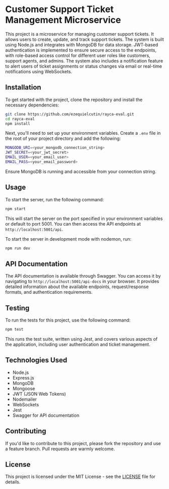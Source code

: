 # Customer Support Ticket Management Microservice

This project is a microservice for managing customer support tickets. It allows users to create, update, and track support tickets. The system is built using Node.js and integrates with MongoDB for data storage. JWT-based authentication is implemented to ensure secure access to the endpoints, with role-based access control for different user roles like customers, support agents, and admins. The system also includes a notification feature to alert users of ticket assignments or status changes via email or real-time notifications using WebSockets.

## Installation

To get started with the project, clone the repository and install the necessary dependencies:

```sh
git clone https://github.com/ezequielcutin/rayca-eval.git
cd rayca-eval
npm install
```

Next, you'll need to set up your environment variables. Create a `.env` file in the root of your project directory and add the following:

```sh
MONGODB_URI=<your_mongodb_connection_string>
JWT_SECRET=<your_jwt_secret>
EMAIL_USER=<your_email_user>
EMAIL_PASS=<your_email_password>
```
Ensure MongoDB is running and accessible from your connection string.

## Usage

To start the server, run the following command:

```sh
npm start
```

This will start the server on the port specified in your environment variables or default to port 5001. You can then access the API endpoints at `http://localhost:5001/api`.

To start the server in development mode with nodemon, run:

```sh
npm run dev
```

## API Documentation

The API documentation is available through Swagger. You can access it by navigating to `http://localhost:5001/api-docs` in your browser. It provides detailed information about the available endpoints, request/response formats, and authentication requirements.

## Testing

To run the tests for this project, use the following command:

```sh
npm test
```

This runs the test suite, written using Jest, and covers various aspects of the application, including user authentication and ticket management.

## Technologies Used

- Node.js
- Express.js
- MongoDB
- Mongoose
- JWT (JSON Web Tokens)
- Nodemailer
- WebSockets
- Jest
- Swagger for API documentation

## Contributing

If you'd like to contribute to this project, please fork the repository and use a feature branch. Pull requests are warmly welcome.

## License

This project is licensed under the MIT License - see the [LICENSE](LICENSE) file for details.



